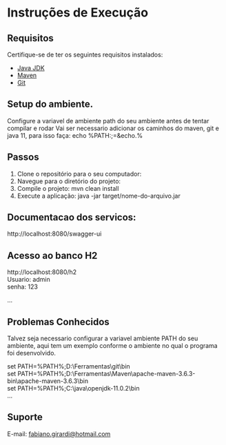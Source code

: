 # Instruções de Execução

## Requisitos

Certifique-se de ter os seguintes requisitos instalados:

- [Java JDK](https://www.oracle.com/java/technologies/javase-downloads.html)
- [Maven](https://maven.apache.org/)
- [Git](https://git-scm.com/downloads)

## Setup do ambiente.
  Configure a variavel de ambiente path do seu ambiente antes de tentar compilar e rodar
  Vai ser necessario adicionar os caminhos do maven, git e java 11, para isso faça:
  echo %PATH:;=&echo.%
  

## Passos

1. Clone o repositório para o seu computador:
2. Navegue para o diretório do projeto:
3. Compile o projeto: mvn clean install
4. Execute a aplicação: java -jar target/nome-do-arquivo.jar

## Documentacao dos servicos:
http://localhost:8080/swagger-ui

## Acesso ao banco H2
http://localhost:8080/h2  
Usuario: admin  
senha: 123  


...

## Problemas Conhecidos
Talvez seja necessario configurar a variavel ambiente PATH do seu ambiente, aqui tem um exemplo conforme o ambiente no qual o programa foi desenvolvido.  

set PATH=%PATH%;D:\Ferramentas\git\bin  
set PATH=%PATH%;D:\Ferramentas\Maven\apache-maven-3.6.3-bin\apache-maven-3.6.3\bin   
set PATH=%PATH%;C:\java\openjdk-11.0.2\bin  
...

## Suporte
E-mail: fabiano.girardi@hotmail.com
